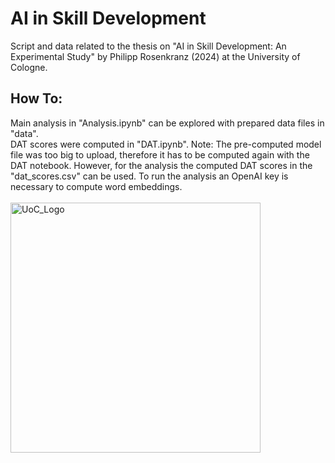 # AI in Skill Development
Script and data related to the thesis on "AI in Skill Development: An Experimental Study" by Philipp Rosenkranz (2024) at the University of Cologne.
## How To:
Main analysis in "Analysis.ipynb" can be explored with prepared data files in "data".\
DAT scores were computed in "DAT.ipynb". Note: The pre-computed model file was too big to upload, therefore it has to be computed again with the DAT notebook. However, for the analysis the computed DAT scores in the "dat_scores.csv" can be used. To run the analysis an OpenAI key is necessary to compute word embeddings.\
\
<img src="https://github.com/user-attachments/assets/05b9de8a-2f5c-4784-8dc4-0c1cbfb9e5f4" alt="UoC_Logo" width="400"/>

